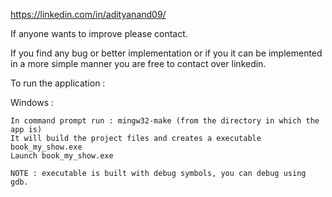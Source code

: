 https://linkedin.com/in/adityanand09/

If anyone wants to improve please contact.

If you find any bug or better implementation or if you it can be implemented in a more simple manner you are free to contact over linkedin.

To run the application :

Windows :
	
	In command prompt run : mingw32-make (from the directory in which the app is)
	It will build the project files and creates a executable book_my_show.exe
	Launch book_my_show.exe

	NOTE : executable is built with debug symbols, you can debug using gdb.